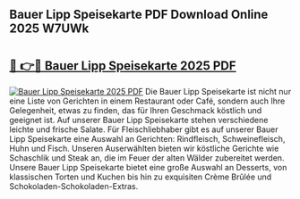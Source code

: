 ## Bauer Lipp Speisekarte PDF Download Online 2025 W7UWk

# <h2><a href="http://gc8aaw7.nevu.top/?p=Bauer+Lipp+Speisekarte">🔗 👉🔴 Bauer Lipp Speisekarte 2025 PDF</a></h2>

[![Bauer Lipp Speisekarte 2025 PDF](https://i.imgur.com/dBaPXMq.png)](http://gc8aaw7.nevu.top/?p=Bauer+Lipp+Speisekarte)
Die Bauer Lipp Speisekarte ist nicht nur eine Liste von Gerichten in einem Restaurant oder Café, sondern auch Ihre Gelegenheit, etwas zu finden, das für Ihren Geschmack köstlich und geeignet ist. Auf unserer Bauer Lipp Speisekarte stehen verschiedene leichte und frische Salate. Für Fleischliebhaber gibt es auf unserer Bauer Lipp Speisekarte eine Auswahl an Gerichten: Rindfleisch, Schweinefleisch, Huhn und Fisch. Unseren Auserwählten bieten wir köstliche Gerichte wie Schaschlik und Steak an, die im Feuer der alten Wälder zubereitet werden. Unsere Bauer Lipp Speisekarte bietet eine große Auswahl an Desserts, von klassischen Torten und Kuchen bis hin zu exquisiten Crème Brûlée und Schokoladen-Schokoladen-Extras.
